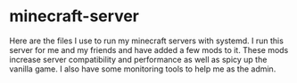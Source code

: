 # minecraft-server

Here are the files I use to run my minecraft servers with systemd. I run this server for me and my friends and have added a few mods to it. These mods increase server compatibility and performance as well as spicy up the vanilla game. I also have some monitoring tools to help me as the admin. 
